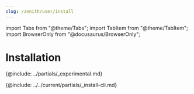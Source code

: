 ```yaml
---
slug: /zenith/user/install
---
```


import Tabs from "@theme/Tabs";
import TabItem from "@theme/TabItem";
import BrowserOnly from "@docusaurus/BrowserOnly";

# Installation

\{@include:  ../partials/_experimental.md\}

\{@include:  ../../current/partials/_install-cli.md\}
